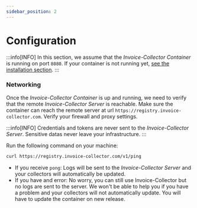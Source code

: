 ```yaml
---
sidebar_position: 2
---
```


# Configuration

:::info[INFO]
In this section, we assume that the _Invoice-Collector Container_ is running on port `8080`. If your container is not running yet, [see the installation section](./installation.md).
:::

### Networking

Once the _Invoice-Collector Container_ is up and running, we need to verify that the remote _Invoice-Collector Server_ is reachable.
Make sure the container can reach the remote server at url `https://registry.invoice-collector.com`. Verify your firewall and proxy settings.

:::info[INFO]
Credentials and tokens are never sent to the _Invoice-Collector Server_. Sensitive datas never leave your infrastructure.
:::

Run the following command on your machine:
```bash
curl https://registry.invoice-collector.com/v1/ping
```

- If you receive `pong`: Logs will be sent to the _Invoice-Collector Server_ and your collectors will automatically be updated.
- If you have and error: No worry, you can still use Invoice-Collector but no logs are sent to the server. We won't be able to help you if you have a problem and your collectors will not automatically update. You will have to update the container on new release.
